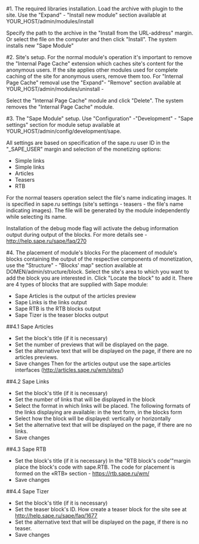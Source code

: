#1. The required libraries installation.
Load the archive with plugin to the site.
Use the "Expand" - "Install new module" section available at YOUR_HOST/admin/modules/install

Specify the path to the archive in the "Install from the URL-address" margin. Or select the file on the computer and then click "Install".
The system installs new "Sape Module"

#2. Site's setup.
For the normal module's operation it's important to remove the "Internal Page Cache" extension which caches site's content for the anonymous users.
If the site applies other modules used for complete caching of the site for anonymous users, remove them too.
For "Internal Page Cache" removal use the "Expand"- "Remove" section available at YOUR_HOST/admin/modules/uninstall - 

Select the "Internal Page Cache" module and click "Delete".
The system removes the "Internal Page Cache" module.

#3. The "Sape Module" setup.
Use "Configuration" -"Development" - "Sape settings" section for module setup available at YOUR_HOST/admin/config/development/sape.

All settings are based on specification of the sape.ru user ID in the "_SAPE_USER" margin and selection of the monetizing options:
- Simple links
- Simple links
- Articles
- Teasers
- RTB

For the normal teasers operation select the file's name indicating images. It is specified in sape.ru settings (site's settings - teasers - the file's name indicating images).
The file will be generated by the module independently while selecting its name.

Installation of the debug mode flag will activate the debug information output during output of the blocks. For more details see - http://help.sape.ru/sape/faq/270

#4. The placement of module's blocks
For the placement of module's blocks containing the output of the respective components of monetization, use the "Structure" - "Blocks' map" section available at DOMEN/admin/structure/block.
Select the site's area to which you want to add the block you are interested in. Click "Locate the block" to add it.
There are 4 types of blocks that are supplied with Sape module:
- Sape Articles is the output of the articles preview
- Sape Links is the links output 
- Sape RTB is the RTB blocks output
- Sape Tizer is the teaser blocks output

##4.1 Sape Articles
- Set the block's title (if it is necessary)
- Set the number of previews that will be displayed on the page.
- Set the alternative text that will be displayed on the page, if there are no articles previews.
- Save changes
Then for the articles output use the sape.articles interfaces (http://articles.sape.ru/wm/sites/)

##4.2 Sape Links
- Set the block's title (if it is necessary)
- Set the number of links that will be displayed in the block
- Select the format in which links will be placed.
The following formats of the links displaying are available:
in the text form, in the blocks form
- Select how the block will be displayed:
vertically or horizontally
- Set the alternative text that will be displayed on the page, if there are no links.
- Save changes

##4.3 Sape RTB
- Set the block's title (if it is necessary)
In the "RTB block's code'"margin place the block's code with sape.RTB.
The code for placement is formed on the «RTB» section - https://rtb.sape.ru/wm/
- Save changes

##4.4 Sape Tizer
- Set the block's title (if it is necessary)
- Set the teaser block's ID. How create a teaser block for the site see at http://help.sape.ru/sape/faq/1677
- Set the alternative text that will be displayed on the page, if there is no teaser.
- Save changes
